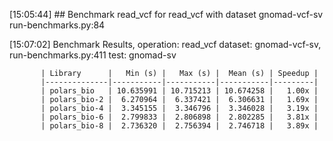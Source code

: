 [15:05:44] ## Benchmark read_vcf for read_vcf with dataset gnomad-vcf-sv                                                                                                                                       run-benchmarks.py:84

[15:07:02] Benchmark Results, operation: read_vcf dataset: gnomad-vcf-sv,                                                                                                                                     run-benchmarks.py:411
                                  test: gnomad-sv

           | Library      |   Min (s) |   Max (s) |  Mean (s) | Speedup |
           |--------------|-----------|-----------|-----------|---------|
           | polars_bio   | 10.635991 | 10.715213 | 10.674258 |   1.00x |
           | polars_bio-2 |  6.270964 |  6.337421 |  6.306631 |   1.69x |
           | polars_bio-4 |  3.345155 |  3.346796 |  3.346028 |   3.19x |
           | polars_bio-6 |  2.799833 |  2.806898 |  2.802285 |   3.81x |
           | polars_bio-8 |  2.736320 |  2.756394 |  2.746718 |   3.89x |

